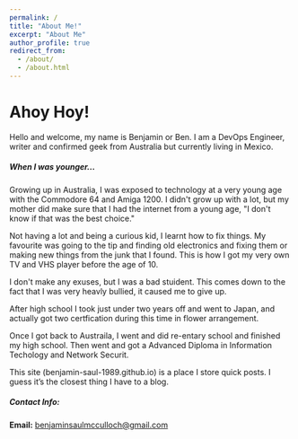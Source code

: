 ```yaml
---
permalink: /
title: "About Me!"
excerpt: "About Me"
author_profile: true
redirect_from: 
  - /about/
  - /about.html
---
```

# Ahoy Hoy!
Hello and welcome, my name is Benjamin or Ben. I am a DevOps Engineer, writer and confirmed geek from Australia but currently living in Mexico. 

##### When I was younger...
Growing up in Australia, I was exposed to technology at a very young age with the Commodore 64 and Amiga 1200. I didn't grow up with a lot, but my mother did make sure that I had the internet from a young age, "I don't know if that was the best choice."

Not having a lot and being a curious kid, I learnt how to fix things. My favourite was going to the tip and finding old electronics and fixing them or making new things from the junk that I found. This is how I got my very own TV and VHS player before the age of 10. 

I don't make any exuses, but I was a bad stuident. This comes down to the fact that I was very heavly bullied, it caused me to give up.

After high school I took just under two years off and went to Japan, and actually got two certfication during this time in flower arrangement.   

Once I got back to Austraila, I went and did re-entary school and finished my high school. Then went and got a Advanced Diploma in Information Techology and Network Securit.

This site (benjamin-saul-1989.github.io) is a place I store quick posts. I guess it’s the closest thing I have to a blog.

##### **Contact Info:**
**Email:** benjaminsaulmcculloch@gmail.com
